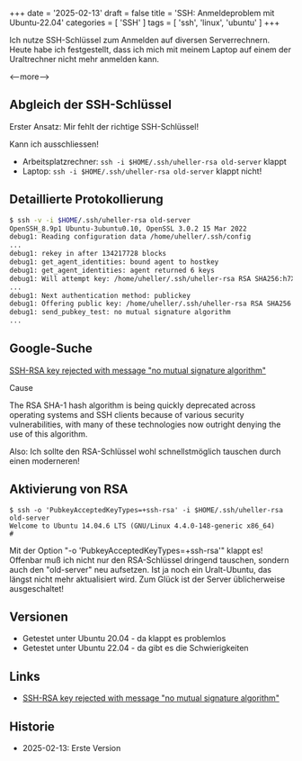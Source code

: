 +++
date = '2025-02-13'
draft = false
title = 'SSH: Anmeldeproblem mit Ubuntu-22.04'
categories = [ 'SSH' ]
tags = [ 'ssh', 'linux', 'ubuntu' ]
+++

<!--
SSH: Anmeldeproblem mit Ubuntu-22.04
====================================
-->

Ich nutze SSH-Schlüssel zum Anmelden auf diversen
Serverrechnern. Heute habe ich festgestellt, dass ich
mich mit meinem Laptop auf einem der Uraltrechner nicht
mehr anmelden kann.

<--more-->

Abgleich der SSH-Schlüssel
--------------------------

Erster Ansatz: Mir fehlt der richtige SSH-Schlüssel!

Kann ich ausschliessen!

- Arbeitsplatzrechner: `ssh -i $HOME/.ssh/uheller-rsa old-server` klappt
- Laptop: `ssh -i $HOME/.ssh/uheller-rsa old-server` klappt nicht!

Detaillierte Protokollierung
----------------------------

```sh
$ ssh -v -i $HOME/.ssh/uheller-rsa old-server
OpenSSH_8.9p1 Ubuntu-3ubuntu0.10, OpenSSL 3.0.2 15 Mar 2022
debug1: Reading configuration data /home/uheller/.ssh/config
...
debug1: rekey in after 134217728 blocks
debug1: get_agent_identities: bound agent to hostkey
debug1: get_agent_identities: agent returned 6 keys
debug1: Will attempt key: /home/uheller/.ssh/uheller-rsa RSA SHA256:h7Xg0Eg5bOp/L0HswSMtwxs0lbNX0hOtRmBqX5qjseg explicit agent
...
debug1: Next authentication method: publickey
debug1: Offering public key: /home/uheller/.ssh/uheller-rsa RSA SHA256:h7Xg0Eg5bOp/L0HswSMtwxs0lbNX0hOtRmBqX5qjseg explicit agent
debug1: send_pubkey_test: no mutual signature algorithm
...
```

Google-Suche
------------

[SSH-RSA key rejected with message "no mutual signature algorithm"](https://confluence.atlassian.com/bitbucketserverkb/ssh-rsa-key-rejected-with-message-no-mutual-signature-algorithm-1026057701.html)

Cause

The RSA SHA-1 hash algorithm is being quickly deprecated across operating systems and SSH clients because of various security vulnerabilities, with many of these technologies now outright denying the use of this algorithm.

Also: Ich sollte den RSA-Schlüssel wohl schnellstmöglich tauschen
durch einen moderneren!

Aktivierung von RSA
-------------------

```
$ ssh -o 'PubkeyAcceptedKeyTypes=+ssh-rsa' -i $HOME/.ssh/uheller-rsa old-server
Welcome to Ubuntu 14.04.6 LTS (GNU/Linux 4.4.0-148-generic x86_64)
#
```

Mit der Option "-o 'PubkeyAcceptedKeyTypes=+ssh-rsa'" klappt es!
Offenbar muß ich nicht nur den RSA-Schlüssel dringend tauschen,
sondern auch den "old-server" neu aufsetzen. Ist ja noch ein Uralt-Ubuntu,
das längst nicht mehr aktualisiert wird. Zum Glück ist der Server
üblicherweise ausgeschaltet!

Versionen
---------

- Getestet unter Ubuntu 20.04 - da klappt es problemlos
- Getestet unter Ubuntu 22.04 - da gibt es die Schwierigkeiten

Links
-----

- [SSH-RSA key rejected with message "no mutual signature algorithm"](https://confluence.atlassian.com/bitbucketserverkb/ssh-rsa-key-rejected-with-message-no-mutual-signature-algorithm-1026057701.html)

Historie
--------

- 2025-02-13: Erste Version
